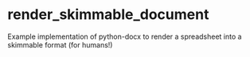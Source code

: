 # render_skimmable_document
Example implementation of python-docx to render a spreadsheet into a skimmable format (for humans!)

